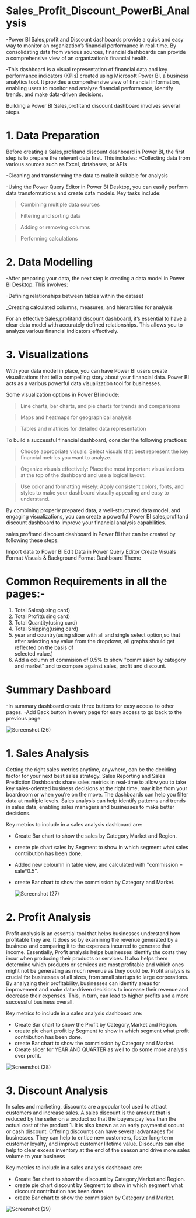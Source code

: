 # Sales_Profit_Discount_PowerBi_Analysis
-Power BI Sales,profit and Discount dashboards provide a quick and easy way to monitor an organization’s financial performance in real-time. By consolidating data from various sources, financial dashboards can provide a comprehensive view of an organization’s financial health.

-This dashboard is a visual representation of financial data and key performance indicators (KPIs) created using Microsoft Power BI, a business analytics tool. It provides a comprehensive view of financial information, enabling users to monitor and analyze financial performance, identify trends, and make data-driven decisions.

Building a Power BI Sales,profitand discount dashboard involves several steps. 

# 1. Data Preparation
Before creating a Sales,profitand discount dashboard in Power BI, the first step is to prepare the relevant data first. This includes:
-Collecting data from various sources such as Excel, databases, or APIs

-Cleaning and transforming the data to make it suitable for analysis

-Using the Power Query Editor in Power BI Desktop, you can easily perform data transformations and create data models. Key tasks include:

>Combining multiple data sources

>Filtering and sorting data

>Adding or removing columns

>Performing calculations

# 2. Data Modelling
-After preparing your data, the next step is creating a data model in Power BI Desktop. This involves:

-Defining relationships between tables within the dataset

_Creating calculated columns, measures, and hierarchies for analysis

For an effective Sales,profitand discount dashboard, it’s essential to have a clear data model with accurately defined relationships. This allows you to analyze various financial indicators effectively.

# 3. Visualizations
With your data model in place, you can have Power BI users create visualizations that tell a compelling story about your financial data. Power BI acts as a various powerful data visualization tool for businesses.

Some visualization options in Power BI include:

>Line charts, bar charts, and pie charts for trends and comparisons

>Maps and heatmaps for geographical analysis

>Tables and matrixes for detailed data representation

To build a successful financial dashboard, consider the following practices:

>Choose appropriate visuals: Select visuals that best represent the key financial metrics you want to analyze.

>Organize visuals effectively: Place the most important visualizations at the top of the dashboard and use a logical layout.

>Use color and formatting wisely: Apply consistent colors, fonts, and styles to make your dashboard visually appealing and easy to understand.

By combining properly prepared data, a well-structured data model, and engaging visualizations, you can create a powerful Power BI sales,profitand discount dashboard to improve your financial analysis capabilities.

sales,profitand discount  dashboard in Power BI that can be created by following these steps:

Import data to Power BI
Edit Data in Power Query Editor
Create Visuals
Format Visuals & Background
Format Dashboard Theme

# Common Requirements in all the pages:-

1. Total Sales(using card)
2. Total Profit(using card)
3. Total Quantity(using card)
4. Total Shipping(using card)
5. year and country(using slicer with all and single select option,so that after selecting any value from the dropdown, all graphs should get reflected on the basis of     
   selected value.)
6. Add a column of commision of 0.5% to show "commission by category and market" and to compare against sales, profit and discount.

# Summary Dashboard

-In summary dashboard create three buttons for easy access to other pages.
-Add Back button in every page for easy access to go back to the previous page.

![Screenshot (26)](https://github.com/AnuskaSahu1996/Sales_Profit_Discount_PowerBi_Analysis/assets/144818919/33aa10d8-299b-48b1-8c41-0f093042b8d2)


# 1. Sales Analysis

Getting the right sales metrics anytime, anywhere, can be the deciding factor for your next best sales strategy. Sales Reporting and Sales Prediction Dashboards share sales metrics in real-time to allow you to take key sales-oriented business decisions at the right time, may it be from your boardroom or when you’re on the move.  The dashboards can help you filter data at multiple levels. Sales analysis can help identify patterns and trends in sales data, enabling sales managers and businesses to make better decisions. 

Key metrics to include in a sales analysis dashboard are:

- Create Bar chart to show the sales by Category,Market and Region.
- create pie chart sales by Segment to show in which segment what sales contribution has been done.
- Added new coloumn in table view, and calculated with "commission = sale*0.5".
- create Bar chart to show the commission by Category and Market.

  ![Screenshot (27)](https://github.com/AnuskaSahu1996/Sales_Profit_Discount_PowerBi_Analysis/assets/144818919/58c11460-ab2a-46ca-a5d6-675512afdb31)

  
# 2. Profit Analysis


Profit analysis is an essential tool that helps businesses understand how profitable they are. It does so by examining the revenue generated by a business and comparing it to the expenses incurred to generate that income. Essentially, Profit analysis helps businesses identify the costs they incur when producing their products or services. It also helps them determine which products or services are most profitable and which ones might not be generating as much revenue as they could be.
Profit analysis is crucial for businesses of all sizes, from small startups to large corporations. By analyzing their profitability, businesses can identify areas for improvement and make data-driven decisions to increase their revenue and decrease their expenses. This, in turn, can lead to higher profits and a more successful business overall. 

Key metrics to include in a sales analysis dashboard are:

- Create Bar chart to show the Profit by Category,Market and Region.
- create pie chart profit by Segment to show in which segment what profit contribution has been done.
- create Bar chart to show the commission by Category and Market.
- Create slicer for YEAR AND QUARTER as well to do some more analysis over profit.

![Screenshot (28)](https://github.com/AnuskaSahu1996/Sales_Profit_Discount_PowerBi_Analysis/assets/144818919/a8cd812d-754f-4e25-baca-43b9fe5a50b0)


# 3. Discount Analysis

In sales and marketing, discounts are a popular tool used to attract customers and increase sales. A sales discount is the amount that is reduced by the seller on a product so that the buyers pay less than the actual cost of the product 1. It is also known as an early payment discount or cash discount.
Offering discounts can have several advantages for businesses. They can help to entice new customers, foster long-term customer loyalty, and improve customer lifetime value. Discounts can also help to clear excess inventory at the end of the season and drive more sales volume to your business

Key metrics to include in a sales analysis dashboard are:

- Create Bar chart to show the discount by Category,Market and Region.
- create pie chart discount by Segment to show in which segment what discount contribution has been done.
- create Bar chart to show the commission by Category and Market.


![Screenshot (29)](https://github.com/AnuskaSahu1996/Sales_Profit_Discount_PowerBi_Analysis/assets/144818919/7e7601d8-62b4-4489-83d7-eaa9a6e8cbbc)



 
  




